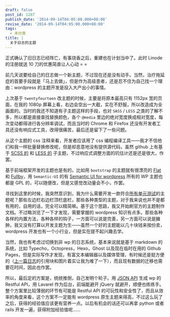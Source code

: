 ```yaml
---
draft: false
post_id: 1287
publish_date: '2014-09-14T04:05:00.000+08:00'
revise_date: '2014-09-14T04:05:00.000+08:00'
tags:
  - 未分类
title: |
  关于日志的主题
---
```


正式确认了旧日志已经阵亡，有事烧香之后，重建也在计划当中了。此时 Linode 的注册就送 10 刀的优惠简直让人心动 = =

前几天说要给自己的日志做一个新主题，不过现在还是没有动手。当然，治疗拖延症的首要手段就是「马上去做」，但是作为高级患者，还是忍不住为自己找一个理由：wordpress 的主题开发是投入大产出小的事情。

上次基于 `twentyfourteen` 改主题的时候，主要是将原本最高只有 1152px 宽的页面，在我的 1080p 屏幕上看，右边会空出一大截，实在不舒服，所以改造成为全画面的。当时的我还不知道有子主题这样的手段，也对 `SASS` / `LESS` 之类的了解不多，所以都是直接查找替换颜色，各个 `@media` 里边的绝对宽度换成相对宽度，每次变动都得进行各分辨率调试，而且当时的 Chrome 和 Firefox 还没有开发者工具还没有响应式工具，改得很痛苦，最后还是留下了一些问题。

从这个主题的 css 注释来看，开发者应该用了 css 编程编译工具——我才不信他们和我一样批量替换修改呢，但是却恶意地没有提供源代码，虽然 github 上有基于 [SCSS 的](https://github.com/arounditNet/TwentyFourteen-Child-SCSS) 和 [LESS 的](https://github.com/pelicanpaul/twentyfourteen-childless) 子主题，不过响应式调整方面的坑估计还是还是很大，作罢。

基于前端框架开发的主题也是有的，比如用 `bootstrap` 的主题就有很漂亮的 [Flat](http://demo.yoarts.com/flatblog/) 和 [Fullby](http://www.marchettidesign.net/fullby/demo/)，用 `Semantic-UI` 的有 [Semantic UI for wordpress](https://github.com/KagamiChan/Semantic-UI-WordPress) 所有的 WP 主题也都是 GPL 的，可以随便改，但是又感觉改动量会不小，作罢。

寻找到这里的时候，我突然意识到，我为什么需要开发一款符合[所有单元测试](http://codex.wordpress.org/Theme_Unit_Test)的主题呢？那些左边栏右边栏顶栏底栏，那些各种类型的主题，对于我来说也并不是都有用的，自用的话，完全可以精简嘛。基于这个思路，我又开始刷官方的主题制作文档。不过略浏览了一下才发现，需要掌握的 wordpress 知识有点多。那些各种各样的内置方法，各种各样的钩子，一方面可以说是完善，另一方面可以说是臃肿。我又没有打算以开发主题为生——虽然一个好的主题能以几十块钱来按份卖，wordpress 开发也有一个小行业，但是实在提不起兴趣去学。

当然，我也有考虑过切换到非 wp 的日志系统，基本来说就是基于 markdown 的系统，比如 Typecho，Octopress，Hexo，Ghost 以及现在临时在用的 Github Pages，但是实际写作才发现，有富文本编辑器以及媒体管理，有时候还是挺方便的（[上一篇日志](/tokyo-victory/)的引用块和图片着实让我为难了一下），而且现有数据的迁移也需要花时间，因此也作罢。

所以，最后定的方案是，统统推倒，自己发明个轮子。用 [JSON API](http://wordpress.org/plugins/json-api/) 生成 wp 的 Restful API，用 Lavarel 作为后台，前端能避开 jQuery 就避开，顺便也练练手。整个方案里比较薄弱的环节有可能是 Restful API 的可玩性和安全性了，而且从效率的角度来看，这个方案不一定能有 wordpress 原生主题来得高，不过这么玩了之后，获得的经验值应该更有营养一点。以后有机会的话还可以再拿 python 或者 rails 开发一遍，获得附加经验值呢……
